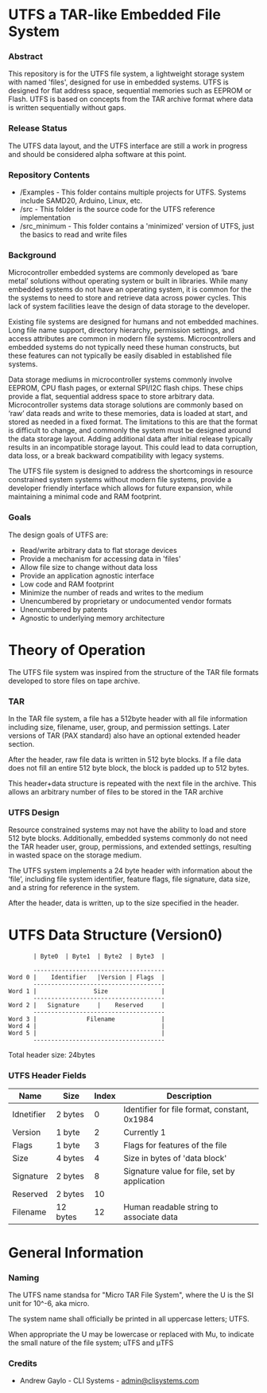 # UTFS a TAR-like Embedded File System 

### Abstract

This repository is for the UTFS file system, a lightweight storage system with named 'files', designed for use in embedded systems.  UTFS is designed for flat address space, sequential memories such as EEPROM or Flash.  UTFS is based on concepts from the TAR archive format where data is written sequentially without gaps.

### Release Status

The UTFS data layout, and the UTFS interface are still a work in progress and should be considered alpha software at this point.

### Repository Contents

- /Examples - This folder contains multiple projects for UTFS. Systems include SAMD20, Arduino, Linux, etc.
- /src - This folder is the source code for the UTFS reference implementation
- /src_minimum - This folder contains a 'minimized' version of UTFS, just the basics to read and write files

### Background

Microcontroller embedded systems are commonly developed as ‘bare metal’ solutions without operating system or built in libraries.  While many embedded systems do not have an operating system, it is common for the the systems to need to store and retrieve data across power cycles. This lack of system facilities leave the design of data storage to the developer.

Existing file systems are designed for humans and not embedded machines.  Long file name support, directory hierarchy, permission settings, and access attributes are common in modern file systems. Microcontrollers and embedded systems do not typically need these human constructs, but these features can not typically be easily disabled in established file systems. 

Data storage mediums in microcontroller systems commonly involve EEPROM, CPU flash pages, or external SPI/I2C flash chips.  These chips provide a flat, sequential address space to store arbitrary data. Microcontroller systems data storage solutions are commonly based on ‘raw’ data reads and write to these memories, data is loaded at start, and stored as needed in a fixed format.  The limitations to this are that the format is difficult to change, and commonly the system must be designed around the data storage layout.  Adding additional data after initial release typically results in an incompatible storage layout.  This could lead to data corruption, data loss, or a break backward compatibility with legacy systems. 

The UTFS file system is designed to address the shortcomings in resource constrained system systems without modern file systems, provide a developer friendly interface which allows for future expansion, while maintaining a minimal code and RAM footprint. 

### Goals
The design goals of UTFS are:

- Read/write arbitrary data to flat storage devices
- Provide a mechanism for accessing data in 'files'
- Allow file size to change without data loss
- Provide an application agnostic interface
- Low code and RAM footprint
- Minimize the number of reads and writes to the medium
- Unencumbered by proprietary or undocumented vendor formats
- Unencumbered by patents
- Agnostic to underlying memory architecture

# Theory of Operation


The UTFS file system was inspired from the structure of the TAR file formats developed to store files on tape archive.

### TAR

In the TAR file system, a file has a 512byte header with all file information including size, filename, user, group, and permission settings. Later versions of TAR (PAX standard) also have an optional extended header section. 

After the header, raw file data is written in 512 byte blocks. If a file data does not fill an entire 512 byte block, the block is padded up to 512 bytes.

This header+data structure is repeated with the next file in the archive.  This allows an arbitrary number of files to be stored in the TAR archive

### UTFS Design

Resource constrained systems may not have the ability to load and store 512 byte blocks.  Additionally, embedded systems commonly do not need the TAR header user, group, permissions, and extended settings, resulting in wasted space on the storage medium.

The UTFS system implements a 24 byte header with information about the ‘file’, including file system identifier, feature flags, file signature, data size, and a string for reference in the system.

After the header, data is written, up to the size specified in the header.

# UTFS Data Structure (Version0)

```
       | Byte0  | Byte1  | Byte2  | Byte3  |

       -------------------------------------
Word 0 |    Identifier   |Version | Flags  |
       -------------------------------------
Word 1 |                Size               |
       -------------------------------------
Word 2 |   Signature     |    Reserved     |
       -------------------------------------
Word 3 |              Filename             |
Word 4 |                                   |
Word 5 |                                   |
       -------------------------------------
```
Total header size: 24bytes

### UTFS Header Fields

| Name|Size| Index |  Description|
| --- | --- | --- | ---|
| Idnetifier|2 bytes | 0 | Identifier for file format, constant, 0x1984|
| Version  |1 byte | 2 | Currently 1|
| Flags |1 byte | 3 | Flags for features of the file |
| Size     |4 bytes | 4 | Size in bytes of 'data block'|
| Signature |2 bytes | 8 | Signature value for file, set by application |
| Reserved |2 bytes | 10 | |
| Filename |12 bytes | 12 | Human readable string to associate data|



# General Information


### Naming

The UTFS name standsa for "Micro TAR File System", where the U is the SI unit for 10^-6, aka micro.

The system name shall officially be printed in all uppercase letters; UTFS.

When appropriate the U may be lowercase or replaced with Mu, to indicate the small nature of the file system; uTFS and μTFS

### Credits

- Andrew Gaylo - CLI Systems - admin@clisystems.com
